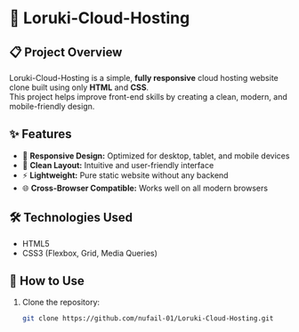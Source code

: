 # 🚀 Loruki-Cloud-Hosting

## 📋 Project Overview
Loruki-Cloud-Hosting is a simple, **fully responsive** cloud hosting website clone built using only **HTML** and **CSS**.  
This project helps improve front-end skills by creating a clean, modern, and mobile-friendly design.

## ✨ Features
- 📱 **Responsive Design:** Optimized for desktop, tablet, and mobile devices  
- 🎨 **Clean Layout:** Intuitive and user-friendly interface  
- ⚡ **Lightweight:** Pure static website without any backend  
- 🌐 **Cross-Browser Compatible:** Works well on all modern browsers  

## 🛠️ Technologies Used
- HTML5  
- CSS3 (Flexbox, Grid, Media Queries)  

## 🚀 How to Use
1. Clone the repository:  
   ```bash
   git clone https://github.com/nufail-01/Loruki-Cloud-Hosting.git
